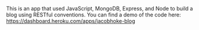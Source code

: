 This is an app that used JavaScript, MongoDB, Express, and Node to build a blog using RESTful conventions.
You can find a demo of the code here:
https://dashboard.heroku.com/apps/jacobhoke-blog
